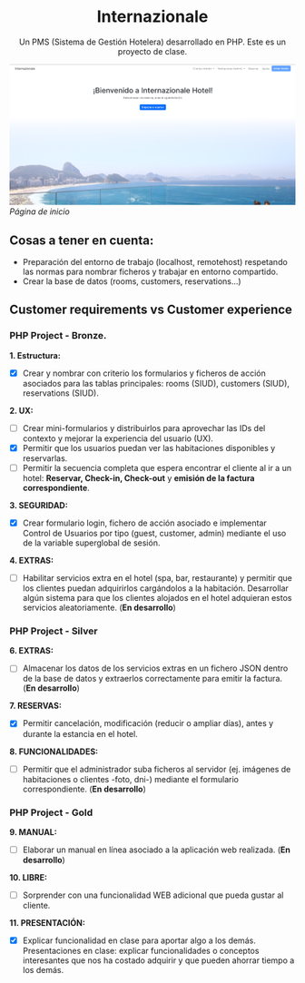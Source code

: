 <h1 align="center"> Internazionale </h1>
<p align="center">Un PMS (Sistema de Gestión Hotelera) desarrollado en PHP. Este es un proyecto de clase.</p>

![Página de Inicio de Internazionale.](image.png)
*Página de inicio*

## Cosas a tener en cuenta:
- Preparación del entorno de trabajo (localhost, remotehost) respetando las normas para nombrar ficheros y trabajar en entorno compartido.
- Crear la base de datos (rooms, customers, reservations...)

## Customer requirements vs Customer experience

### PHP Project - Bronze.

**1. Estructura:**
- [X] Crear y nombrar con criterio los formularios y ficheros de acción asociados para las tablas principales: rooms (SIUD), customers (SIUD), reservations (SIUD).

**2. UX:**
- [ ] Crear mini-formularios y distribuirlos para aprovechar las IDs del contexto y mejorar la experiencia del usuario (UX).
- [x] Permitir que los usuarios puedan ver las habitaciones disponibles y reservarlas.
- [ ] Permitir la secuencia completa que espera encontrar el cliente al ir a un hotel: **Reservar, Check-in, Check-out** y **emisión de la factura correspondiente**.

**3. SEGURIDAD:**
- [x] Crear formulario login, fichero de acción asociado e implementar Control de Usuarios por tipo (guest, customer, admin) mediante el uso de la variable superglobal de sesión.

**4. EXTRAS:**
- [ ] Habilitar servicios extra en el hotel (spa, bar, restaurante) y permitir que los clientes puedan adquirirlos cargándolos a la habitación. Desarrollar algún sistema para que los clientes alojados en el hotel adquieran estos servicios aleatoriamente. (**En desarrollo**)
      
### PHP Project - Silver

**6. EXTRAS:**
- [ ] Almacenar los datos de los servicios extras en un fichero JSON dentro de la base de datos y extraerlos correctamente para emitir la factura. (**En desarrollo**)

**7. RESERVAS:**
- [x] Permitir cancelación, modificación (reducir o ampliar días), antes y durante la estancia en el hotel.

**8. FUNCIONALIDADES:**
- [ ] Permitir que el administrador suba ficheros al servidor (ej. imágenes de habitaciones o clientes -foto, dni-) mediante el formulario correspondiente. (**En desarrollo**)

### PHP Project - Gold

**9. MANUAL:**
- [ ] Elaborar un manual en línea asociado a la aplicación web realizada. (**En desarrollo**)

**10. LIBRE:**
- [ ] Sorprender con una funcionalidad WEB adicional que pueda gustar al cliente.

**11. PRESENTACIÓN:**
- [x] Explicar funcionalidad en clase para aportar algo a los demás. Presentaciones en clase: explicar funcionalidades o conceptos interesantes que nos ha costado adquirir y que pueden ahorrar tiempo a los demás.
